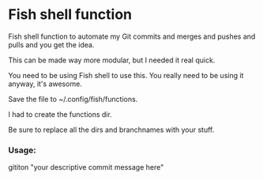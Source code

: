 # Fish shell  function

Fish shell function to automate my Git commits and merges and pushes and pulls and you get the idea. 

This can be made way more modular, but I needed it real quick. 

You need to be using Fish shell to use this. You really need to be using it anyway, it's awesome. 

Save the file to ~/.config/fish/functions.

I had to create the functions dir. 

Be sure to replace all the dirs and branchnames with your stuff. 

### Usage:

gititon "your descriptive commit message here"


